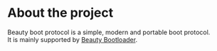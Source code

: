 # About the project
Beauty boot protocol is a simple, modern and portable boot protocol.  
It is mainly supported by [Beauty Bootloader](https://github.com/lortkipa/beauty-bootloader).  
